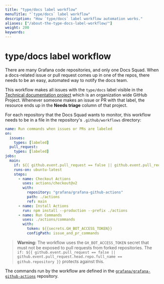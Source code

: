 ```yaml
---
title: "type/docs label workflow"
menuTitle: "`type/docs` label workflow"
description: "How `type/docs` label workflow automation works."
aliases: ["/about-the-type-docs-label-workflow/"]
weight: 200
keywords:
---
```


# type/docs label workflow

There are many Grafana code repositories, and only one Docs Squad.
When a docs-related issue or pull request comes up in one of the repos, there needs to be an easy, automated way to notify the docs team.

This workflow makes all issues with the `type/docs` label visible in the [Technical documentation project](https://github.com/orgs/grafana/projects/69) which is an organization wide GitHub Project.
Whenever someone makes an issue or PR with that label, the resource ends up in the **Needs triage** column of that project.

For each repository that the Docs Squad wants to monitor, this workflow needs to be in a file in the repository's `.github/workflows` directory:

```yaml
name: Run commands when issues or PRs are labeled
on:
  issues:
    types: [labeled]
  pull_request:
    types: [labeled]
jobs:
  main:
    if: ${{ github.event.pull_request == false || github.event.pull_request.head.repo.full_name == github.repository }}
    runs-on: ubuntu-latest
    steps:
      - name: Checkout Actions
        uses: actions/checkout@v2
        with:
          repository: "grafana/grafana-github-actions"
          path: ./actions
          ref: main
      - name: Install Actions
        run: npm install --production --prefix ./actions
      - name: Run Commands
        uses: ./actions/commands
        with:
          token: ${{secrets.GH_BOT_ACCESS_TOKEN}}
          configPath: issue_and_pr_commands
```

> **Warning:** The workflow uses the `GH_BOT_ACCESS_TOKEN` secret that must not be exposed to pull requests from forked repositories.
> The `if: ${{ github.event.pull_request == false || github.event.pull_request.head.repo.full_name == github.repository }}` protects against this.

The commands run by the workflow are defined in the [`grafana/grafana-github-actions`](https://github.com/grafana/grafana-github-actions/) repository.
